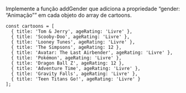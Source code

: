 Implemente a função addGender que adiciona a propriedade “gender: “Animação”” em cada objeto do array de cartoons.

``````
const cartoons = [
  { title: 'Tom & Jerry', ageRating: 'Livre' },
  { title: 'Scooby-Doo', ageRating: 'Livre' },
  { title: 'Looney Tunes', ageRating: 'Livre' },
  { title: 'The Simpsons', ageRating: 12 },
  { title: 'Avatar: The Last Airbender', ageRating: 'Livre' },
  { title: 'Pokémon', ageRating: 'Livre' },
  { title: 'Dragon Ball Z', ageRating: 12 },
  { title: 'Adventure Time', ageRating: 'Livre' },
  { title: 'Gravity Falls', ageRating: 'Livre' },
  { title: 'Teen Titans Go!', ageRating: 'Livre' }
];
``````